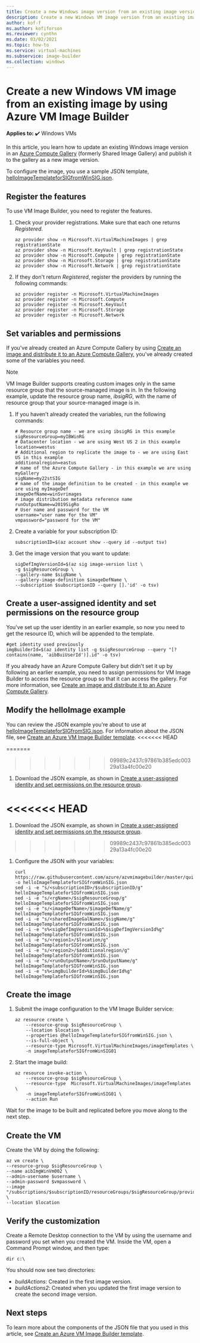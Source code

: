 ```yaml
---
title: Create a new Windows image version from an existing image version using Azure VM Image Builder 
description: Create a new Windows VM image version from an existing image version using Azure VM Image Builder.
author: kof-f
ms.author: kofiforson
ms.reviewer: cynthn
ms.date: 03/02/2021
ms.topic: how-to
ms.service: virtual-machines
ms.subservice: image-builder
ms.collection: windows
---
```

# Create a new Windows VM image from an existing image by using Azure VM Image Builder

**Applies to:** :heavy_check_mark: Windows VMs

In this article, you learn how to update an existing Windows image version in an [Azure Compute Gallery](../shared-image-galleries.md) (formerly Shared Image Gallery) and publish it to the gallery as a new image version.

To configure the image, you use a sample JSON template, [helloImageTemplateforSIGfromWinSIG.json](https://raw.githubusercontent.com/azure/azvmimagebuilder/master/quickquickstarts/2_Creating_a_Custom_Win_Shared_Image_Gallery_Image_from_SIG/helloImageTemplateforSIGfromWinSIG.json). 


## Register the features

To use VM Image Builder, you need to register the features.

1. Check your provider registrations. Make sure that each one returns *Registered*.

    ```azurecli-interactive
    az provider show -n Microsoft.VirtualMachineImages | grep registrationState
    az provider show -n Microsoft.KeyVault | grep registrationState
    az provider show -n Microsoft.Compute | grep registrationState
    az provider show -n Microsoft.Storage | grep registrationState
    az provider show -n Microsoft.Network | grep registrationState
    ```

1. If they don't return *Registered*, register the providers by running the following commands:

    ```azurecli-interactive
    az provider register -n Microsoft.VirtualMachineImages
    az provider register -n Microsoft.Compute
    az provider register -n Microsoft.KeyVault
    az provider register -n Microsoft.Storage
    az provider register -n Microsoft.Network
    ```


## Set variables and permissions

If you've already created an Azure Compute Gallery by using [Create an image and distribute it to an Azure Compute Gallery](image-builder-gallery.md), you've already created some of the variables you need. 

> [!NOTE]
> VM Image Builder supports creating custom images only in the same resource group that the source-managed image is in. In the following example, update the resource group name, *ibsigRG*, with the name of resource group that your source-managed image is in.

1. If you haven't already created the variables, run the following commands:

    ```azurecli-interactive
    # Resource group name - we are using ibsigRG in this example
    sigResourceGroup=myIBWinRG
    # Datacenter location - we are using West US 2 in this example
    location=westus
    # Additional region to replicate the image to - we are using East US in this example
    additionalregion=eastus
    # name of the Azure Compute Gallery - in this example we are using myGallery
    sigName=my22stSIG
    # name of the image definition to be created - in this example we are using myImageDef
    imageDefName=winSvrimages
    # image distribution metadata reference name
    runOutputName=w2019SigRo
    # User name and password for the VM
    username="user name for the VM"
    vmpassword="password for the VM"
    ```

1. Create a variable for your subscription ID:

    ```azurecli-interactive
    subscriptionID=$(az account show --query id --output tsv)
    ```

1. Get the image version that you want to update:

    ```azurecli-interactive
    sigDefImgVersionId=$(az sig image-version list \
    -g $sigResourceGroup \
    --gallery-name $sigName \
    --gallery-image-definition $imageDefName \
    --subscription $subscriptionID --query [].'id' -o tsv)
    ```

## Create a user-assigned identity and set permissions on the resource group

You've set up the user identity in an earlier example, so now you need to get the resource ID, which will be appended to the template.

```azurecli-interactive
#get identity used previously
imgBuilderId=$(az identity list -g $sigResourceGroup --query "[?contains(name, 'aibBuiUserId')].id" -o tsv)
```

If you already have an Azure Compute Gallery but didn't set it up by following an earlier example, you need to assign permissions for VM Image Builder to access the resource group so that it can access the gallery. For more information, see [Create an image and distribute it to an Azure Compute Gallery](image-builder-gallery.md).


## Modify the helloImage example

You can review the JSON example you're about to use at [helloImageTemplateforSIGfromSIG.json](https://raw.githubusercontent.com/azure/azvmimagebuilder/master/quickquickstarts/8_Creating_a_Custom_Win_Shared_Image_Gallery_Image_from_SIG/helloImageTemplateforSIGfromWinSIG.json). For information about the JSON file, see [Create an Azure VM Image Builder template](../linux/image-builder-json.md). 
<<<<<<< HEAD

=======
>>>>>>> 09989c2437c97861b385edc00329a13a4fc00e20

1. Download the JSON example, as shown in [Create a user-assigned identity and set permissions on the resource group](image-builder.md). 

<<<<<<< HEAD
=======
1. Download the JSON example, as shown in [Create a user-assigned identity and set permissions on the resource group](image-builder.md). 

>>>>>>> 09989c2437c97861b385edc00329a13a4fc00e20
1. Configure the JSON with your variables: 

    ```azurecli-interactive
    curl https://raw.githubusercontent.com/azure/azvmimagebuilder/master/quickquickstarts/8_Creating_a_Custom_Win_Shared_Image_Gallery_Image_from_SIG/helloImageTemplateforSIGfromWinSIG.json -o helloImageTemplateforSIGfromWinSIG.json
    sed -i -e "s/<subscriptionID>/$subscriptionID/g" helloImageTemplateforSIGfromWinSIG.json
    sed -i -e "s/<rgName>/$sigResourceGroup/g" helloImageTemplateforSIGfromWinSIG.json
    sed -i -e "s/<imageDefName>/$imageDefName/g" helloImageTemplateforSIGfromWinSIG.json
    sed -i -e "s/<sharedImageGalName>/$sigName/g" helloImageTemplateforSIGfromWinSIG.json
    sed -i -e "s%<sigDefImgVersionId>%$sigDefImgVersionId%g" helloImageTemplateforSIGfromWinSIG.json
    sed -i -e "s/<region1>/$location/g" helloImageTemplateforSIGfromWinSIG.json
    sed -i -e "s/<region2>/$additionalregion/g" helloImageTemplateforSIGfromWinSIG.json
    sed -i -e "s/<runOutputName>/$runOutputName/g" helloImageTemplateforSIGfromWinSIG.json
    sed -i -e "s%<imgBuilderId>%$imgBuilderId%g" helloImageTemplateforSIGfromWinSIG.json
    ```

## Create the image

1. Submit the image configuration to the VM Image Builder service:

    ```azurecli-interactive
    az resource create \
        --resource-group $sigResourceGroup \
        --location $location \
        --properties @helloImageTemplateforSIGfromWinSIG.json \
        --is-full-object \
        --resource-type Microsoft.VirtualMachineImages/imageTemplates \
        -n imageTemplateforSIGfromWinSIG01
    ```

1. Start the image build:

    ```azurecli-interactive
    az resource invoke-action \
        --resource-group $sigResourceGroup \
        --resource-type  Microsoft.VirtualMachineImages/imageTemplates \
        -n imageTemplateforSIGfromWinSIG01 \
        --action Run 
    ```

Wait for the image to be built and replicated before you move along to the next step.


## Create the VM

Create the VM by doing the following:

```azurecli-interactive
az vm create \
--resource-group $sigResourceGroup \
--name aibImgWinVm002 \
--admin-username $username \
--admin-password $vmpassword \
--image "/subscriptions/$subscriptionID/resourceGroups/$sigResourceGroup/providers/Microsoft.Compute/galleries/$sigName/images/$imageDefName/versions/latest" \
--location $location
```

## Verify the customization

Create a Remote Desktop connection to the VM by using the username and password you set when you created the VM. Inside the VM, open a Command Prompt window, and then type:

```console
dir c:\
```

You should now see two directories:

- *buildActions*: Created in the first image version.
- *buildActions2*: Created when you updated the first image version to create the second image version.


## Next steps

To learn more about the components of the JSON file that you used in this article, see [Create an Azure VM Image Builder template](../linux/image-builder-json.md).  

